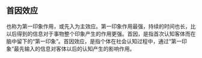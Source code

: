 ## 首因效应

也称为第一印象作用，或先入为主效应。第一印象作用最强，持续的时间也长，比以后得到的信息对于事物整个印象产生的作用更强。首因，是指首次认知客体而在脑中留下的“第一印象”。首因效应，是指个体在社会认知过程中，通过“第一印象”最先输入的信息对客体以后的认知产生的影响作用。

